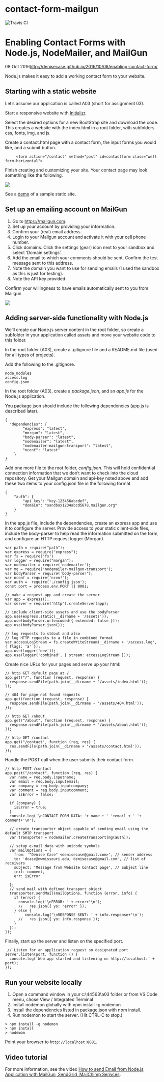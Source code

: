 # contact-form-mailgun
![Travis Cl](https://travis-ci.org/hsandstromOM/contact-form-mailgun.svg?branch=master)

<div class="post">

# Enabling Contact Forms with Node.js, NodeMailer, and MailGun

<span class="post-date">08 Oct 2016</span>http://denisecase.github.io/2016/10/08/enabling-contact-form/

Node.js makes it easy to add a working contact form to your website.  

## Starting with a static website

Let’s assume our application is called A03 (short for assignment 03).

Start a responsive website with [Initializr](http://www.initializr.com/).

Select the desired options for a new BootStrap site and download the code. This creates a website with the index.html in a root folder, with subfolders css, fonts, img, and js.

Create a contact.html page with a contact form, the input forms you would like, and a submit button.

<div class="highlighter-rouge">

         <form action="/contact" method="post" id=contactform class="well form-horizontal">

</div>

Finish creating and customizing your site. Your contact page may look something like the following.

[![](http://denisecase.github.io/project/44563-A03/assets/img/2016-10-08_1056.png)](http://denisecase.github.io/project/44563-A03/assets/img/2016-10-08_1056.png)

See a [demo](http://denisecase.github.io/project/44563-A03/assets/index.html) of a sample static site.

## Set up an emailing account on MailGun

1.  Go to https://mailgun.com.
2.  Set up your account by providing your information.
3.  Confirm your (real) email address.
4.  Login to your Mailgun account and activate it with your cell phone number.
5.  Click domains. Click the settings (gear) icon next to your sandbox and select ‘Domain settings’.
6.  Add the email to which your comments should be sent. Confirm the test message sent to this address.
7.  Note the domain you want to use for sending emails (I used the sandbox as this is just for testing).
8.  Note the API key provided.

Confirm your willingness to have emails automatically sent to you from Mailgun.

[![](http://denisecase.github.io/project/44563-A03/assets/img/2016-10-08_1110.png)](http://denisecase.github.io/project/44563-A03/assets/img/2016-10-08_1110.png)

## Adding server-side functionality with Node.js

We’ll create our Node.js server content in the root folder, so create a subfolder in your application called assets and move your website code to this folder.

In the root folder (A03), create a .gitignore file and a README.md file (used for all types of projects).

Add the following to the .gitignore.

<div class="highlighter-rouge">

    node_modules
    access.log
    config.json

</div>

In the root folder (A03), create a _package.json_, and an _app.js_ for the Node.js application.

You package.json should include the following dependencies (app.js is described later).

<div class="language-json highlighter-rouge">

    {
      "dependencies": {  
            "express": "latest",  
            "morgan": "latest",  
            "body-parser": "latest",  
            "nodemailer": "latest",  
            "nodemailer-mailgun-transport": "latest",  
            "nconf": "latest"  
        }  
    }  

</div>

Add one more file to the root folder, _config.json_. This will hold confidential connection information that we don’t want to check into the cloud repository. Get your Mailgun domain and api-key noted above and add these two items to your config.json file in the following format.

<div class="language-json highlighter-rouge">

    {
        "auth": {
            "api_key": "key-123456abcdef",
            "domain": "sandbox1234abcd5678.mailgun.org"
        }
    }

</div>

In the app.js file, include the dependencies, create an express app and use it to configure the server. Provide access to your static client-side files, include the body-parser to help read the information submitted on the form, and configure an HTTP request logger (Morgan).

<div class="language-javascript highlighter-rouge">

    var path = require("path");
    var express = require("express");
    var fs = require('fs')
    var logger = require("morgan");  
    var nodemailer = require('nodemailer');
    var mg = require('nodemailer-mailgun-transport');
    var bodyParser = require('body-parser');
    var nconf = require('nconf');
    var auth =  require('./config.json');
    const port = process.env.PORT || 8081;

    // make a request app and create the server
    var app = express();
    var server = require('http').createServer(app);

    // include client-side assets and use the bodyParser
    app.use(express.static(__dirname + '/assets'));
    app.use(bodyParser.urlencoded({ extended: false }));
    app.use(bodyParser.json());

    // log requests to stdout and also
    // log HTTP requests to a file in combined format
    var accessLogStream = fs.createWriteStream(__dirname + '/access.log', { flags: 'a' });
    app.use(logger('dev'));
    app.use(logger('combined', { stream: accessLogStream }));

</div>

Create nice URLs for your pages and serve up your html:

<div class="language-javascript highlighter-rouge">

    // http GET default page at /
    app.get("/", function (request, response) {
      response.sendFile(path.join(__dirname + '/assets/index.html'));
    });

    // 404 for page not found requests
    app.get(function (request, response) {
      response.sendFile(path.join(__dirname + '/assets/404.html'));
    });

    // http GET /about
    app.get("/about", function (request, response) {
      response.sendFile(path.join(__dirname + '/assets/about.html'));
    });

    // http GET /contact
    app.get("/contact", function (req, res) {
      res.sendFile(path.join(__dirname + '/assets/contact.html'));
    });

</div>

Handle the POST call when the user submits their contact form.

<div class="language-javascript highlighter-rouge">

    // http POST /contact
    app.post("/contact", function (req, res) {
      var name = req.body.inputname;
      var email = req.body.inputemail;
      var company = req.body.inputcompany;
      var comment = req.body.inputcomment;
      var isError = false;

      if (company) {
        isError = true;
      }
      console.log('\nCONTACT FORM DATA: '+ name + ' '+email + ' '+ comment+'\n');

      // create transporter object capable of sending email using the default SMTP transport
      var transporter = nodemailer.createTransport(mg(auth));

      // setup e-mail data with unicode symbols
      var mailOptions = {
        from: '"Denise Case" <denisecase@gmail.com>', // sender address
        to: 'dcase@nwmissouri.edu, denisecase@gmail.com', // list of receivers
        subject: 'Message from Website Contact page', // Subject line
        text: comment,
        err: isError

      };
      // send mail with defined transport object
      transporter.sendMail(mailOptions, function (error, info) {
        if (error) {
          console.log('\nERROR: ' + error+'\n');
          //   res.json({ yo: 'error' });
        } else {
             console.log('\nRESPONSE SENT: ' + info.response+'\n');
          //   res.json({ yo: info.response });
        }
      });
    });

</div>

Finally, start up the server and listen on the specified port.

<div class="language-javascript highlighter-rouge">

     // Listen for an application request on designated port
    server.listen(port, function () {
      console.log('Web app started and listening on http://localhost:' + port);
    });

</div>

## Run your website locally

1.  Open a command window in your c:\44563\a03 folder or from VS Code menu, chose View / Integrated Terminal
2.  Install nodemon globally with npm install -g nodemon
3.  Install the dependencies listed in package.json with npm install.
4.  Run nodemon to start the server. (Hit CTRL-C to stop.)

<div class="highlighter-rouge">

    > npm install -g nodemon
    > npm install
    > nodemon

</div>

Point your browser to `http://localhost:8081`.

## Video tutorial

For more information, see the video [How to send Email from Node.js Application with MailGun, SendGrid, MailChimp Serivces](https://www.youtube.com/watch?v=9RNQNwHCvSU).

</div>
